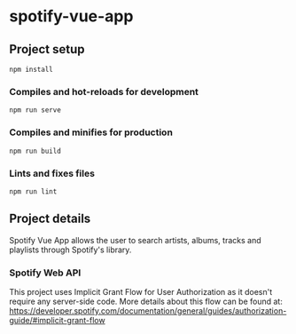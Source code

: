 # spotify-vue-app

## Project setup
```
npm install
```

### Compiles and hot-reloads for development
```
npm run serve
```

### Compiles and minifies for production
```
npm run build
```

### Lints and fixes files
```
npm run lint
```

## Project details

Spotify Vue App allows the user to search artists, albums, tracks and playlists through Spotify's library.

### Spotify Web API
This project uses Implicit Grant Flow for User Authorization as it doesn't require any server-side code. 
More details about this flow can be found at:
https://developer.spotify.com/documentation/general/guides/authorization-guide/#implicit-grant-flow
